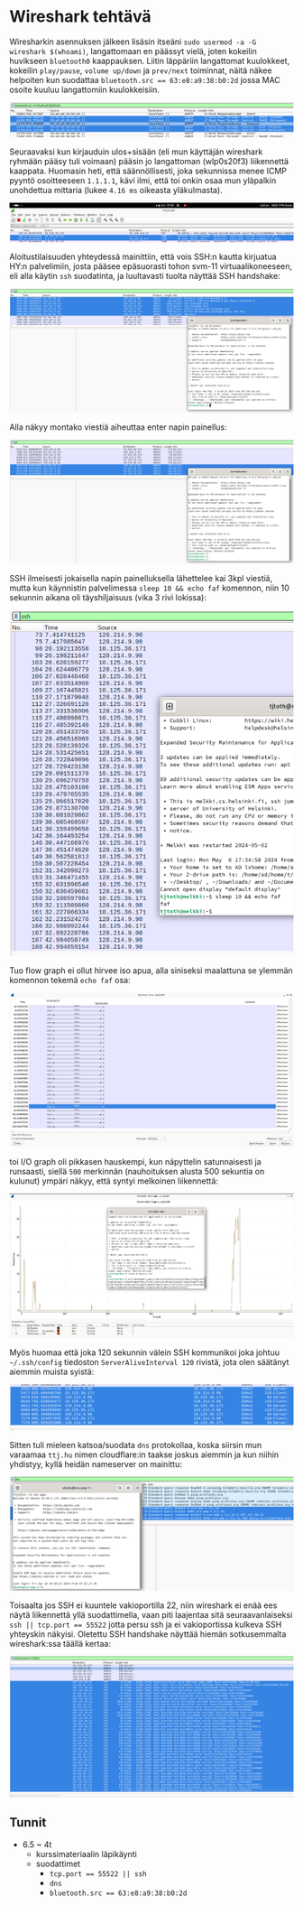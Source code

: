 # Wireshark tehtävä

Wiresharkin asennuksen jälkeen lisäsin itseäni `sudo usermod -a -G wireshark $(whoami)`, langattomaan en päässyt vielä, joten kokeilin huvikseen `bluetooth0` kaappauksen. Liitin läppäriin langattomat kuulokkeet, kokeilin `play/pause`, `volume up/down` ja `prev/next` toiminnat, näitä näkee helpoiten kun suodattaa `bluetooth.src == 63:e8:a9:38:b0:2d` jossa MAC osoite kuuluu langattomiin kuulokkeisiin.

![bluetooth-play-pause](./bluetooth-play-pause.png)

Seuraavaksi kun kirjauduin ulos+sisään (eli mun käyttäjän wireshark ryhmään pääsy tuli voimaan) pääsin jo langattoman (wlp0s20f3) liikennettä kaappata. Huomasin heti, että säännöllisesti, joka sekunnissa menee ICMP pyyntö osoitteeseen `1.1.1.1`, kävi ilmi, että toi onkin osaa mun yläpalkin unohdettua mittaria (lukee `4.16 ms` oikeasta yläkulmasta).

![ping 1.1.1.1](./ping-1.1.1.1.png)

Aloitustilaisuuden yhteydessä mainittiin, että vois SSH:n kautta kirjuatua HY:n palvelimiin, josta pääsee epäsuorasti tohon svm-11 virtuaalikoneeseen, eli alla käytin `ssh` suodatinta, ja luultavasti tuolta näyttää SSH handshake:

![SSH HY-melkki](./ssh-HY-melkki.png)

Alla näkyy montako viestiä aiheuttaa enter napin painellus:

![SSH enter](./ssh-enter.png)

SSH ilmeisesti jokaisella napin painelluksella lähettelee kai 3kpl viestiä, mutta kun käynnistin palvelimessa `sleep 10 && echo faf` komennon, niin 10 sekunnin aikana oli täyshiljaisuus (vika 3 rivi lokissa):

![SSH sleep 10 && echo faf](./ssh-sleep-10-echo-faf.png)

Tuo flow graph ei ollut hirvee iso apua, alla siniseksi maalattuna se ylemmän komennon tekemä `echo faf` osa:

![SSH flow graph](./ssh-flow-graph.png)

toi I/O graph oli pikkasen hauskempi, kun näpyttelin satunnaisesti ja runsaasti, siellä `500` merkinnän (nauhoituksen alusta 500 sekuntia on kulunut) ympäri näkyy, että syntyi melkoinen liikennettä:

![SSH I/O graph](./ssh-io-graph.png)

Myös huomaa että joka 120 sekunnin välein SSH kommunikoi joka johtuu `~/.ssh/config` tiedoston `ServerAliveInterval 120` rivistä, jota olen säätänyt aiemmin muista syistä:

![SSH keepalive](./ssh-keepalive.png)

Sitten tuli mieleen katsoa/suodata `dns` protokollaa, koska siirsin mun varaamaa `ttj.hu` nimen cloudflare:in taakse joskus aiemmin ja kun niihin yhdistyy, kyllä heidän nameserver on mainittu:

![SSH apps](./ssh-apps.png)

Toisaalta jos SSH ei kuuntele vakioportilla 22, niin wireshark ei enää ees näytä liikennettä yllä suodattimella, vaan piti laajentaa sitä seuraavanlaiseksi `ssh || tcp.port == 55522` jotta persu ssh ja ei vakioportissa kulkeva SSH yhteyskin näkyisi. Oletettu SSH handshake näyttää hiemän sotkusemmalta wireshark:ssa täällä kertaa:

![SSH handshake@55522](./ssh-handshake-55522.png)


## Tunnit

- 6.5 ~ 4t
	- kurssimateriaalin läpikäynti
	- suodattimet
		- `tcp.port == 55522 || ssh`
		- `dns`
		- `bluetooth.src == 63:e8:a9:38:b0:2d`
